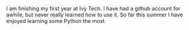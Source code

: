 I am finishing my first year at Ivy Tech. I have had a github account for awhile, but never really learned how to use it. So far this summer I have enjoyed learning some Python the most. 

